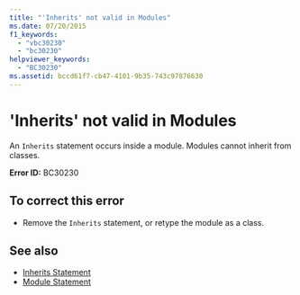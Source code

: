```yaml
---
title: "'Inherits' not valid in Modules"
ms.date: 07/20/2015
f1_keywords: 
  - "vbc30230"
  - "bc30230"
helpviewer_keywords: 
  - "BC30230"
ms.assetid: bccd61f7-cb47-4101-9b35-743c97876630
---
```

# 'Inherits' not valid in Modules
An `Inherits` statement occurs inside a module. Modules cannot inherit from classes.  
  
 **Error ID:** BC30230  
  
## To correct this error  
  
- Remove the `Inherits` statement, or retype the module as a class.  
  
## See also

- [Inherits Statement](../../visual-basic/language-reference/statements/inherits-statement.md)
- [Module Statement](../../visual-basic/language-reference/statements/module-statement.md)
